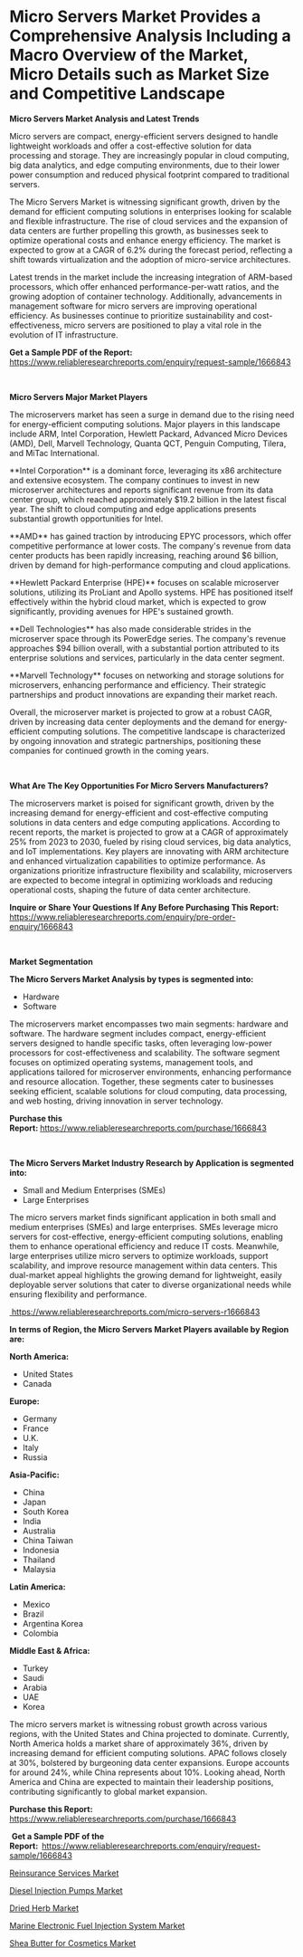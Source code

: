 <p><h1>Micro Servers Market Provides a Comprehensive Analysis Including a Macro Overview of the Market, Micro Details such as Market Size and Competitive Landscape</h1></p><p><strong>Micro Servers Market Analysis and Latest Trends</strong></p>
<p><p>Micro servers are compact, energy-efficient servers designed to handle lightweight workloads and offer a cost-effective solution for data processing and storage. They are increasingly popular in cloud computing, big data analytics, and edge computing environments, due to their lower power consumption and reduced physical footprint compared to traditional servers. </p><p>The Micro Servers Market is witnessing significant growth, driven by the demand for efficient computing solutions in enterprises looking for scalable and flexible infrastructure. The rise of cloud services and the expansion of data centers are further propelling this growth, as businesses seek to optimize operational costs and enhance energy efficiency. The market is expected to grow at a CAGR of 6.2% during the forecast period, reflecting a shift towards virtualization and the adoption of micro-service architectures.</p><p>Latest trends in the market include the increasing integration of ARM-based processors, which offer enhanced performance-per-watt ratios, and the growing adoption of container technology. Additionally, advancements in management software for micro servers are improving operational efficiency. As businesses continue to prioritize sustainability and cost-effectiveness, micro servers are positioned to play a vital role in the evolution of IT infrastructure.</p></p>
<p><strong>Get a Sample PDF of the Report:&nbsp;</strong> <a href="https://www.reliableresearchreports.com/enquiry/request-sample/1666843?utm_campaign=121&utm_medium=2&utm_source=Github&utm_content=ia&utm_term=06032025&utm_id=micro-servers">https://www.reliableresearchreports.com/enquiry/request-sample/1666843</a></p>
<p>&nbsp;</p>
<p><strong>Micro Servers Major Market Players</strong></p>
<p><p>The microservers market has seen a surge in demand due to the rising need for energy-efficient computing solutions. Major players in this landscape include ARM, Intel Corporation, Hewlett Packard, Advanced Micro Devices (AMD), Dell, Marvell Technology, Quanta QCT, Penguin Computing, Tilera, and MiTac International.</p><p>**Intel Corporation** is a dominant force, leveraging its x86 architecture and extensive ecosystem. The company continues to invest in new microserver architectures and reports significant revenue from its data center group, which reached approximately $19.2 billion in the latest fiscal year. The shift to cloud computing and edge applications presents substantial growth opportunities for Intel.</p><p>**AMD** has gained traction by introducing EPYC processors, which offer competitive performance at lower costs. The company's revenue from data center products has been rapidly increasing, reaching around $6 billion, driven by demand for high-performance computing and cloud applications.</p><p>**Hewlett Packard Enterprise (HPE)** focuses on scalable microserver solutions, utilizing its ProLiant and Apollo systems. HPE has positioned itself effectively within the hybrid cloud market, which is expected to grow significantly, providing avenues for HPE's sustained growth.</p><p>**Dell Technologies** has also made considerable strides in the microserver space through its PowerEdge series. The company's revenue approaches $94 billion overall, with a substantial portion attributed to its enterprise solutions and services, particularly in the data center segment.</p><p>**Marvell Technology** focuses on networking and storage solutions for microservers, enhancing performance and efficiency. Their strategic partnerships and product innovations are expanding their market reach.</p><p>Overall, the microserver market is projected to grow at a robust CAGR, driven by increasing data center deployments and the demand for energy-efficient computing solutions. The competitive landscape is characterized by ongoing innovation and strategic partnerships, positioning these companies for continued growth in the coming years.</p></p>
<p>&nbsp;</p>
<p><strong>What Are The Key Opportunities For Micro Servers Manufacturers?</strong></p>
<p><p>The microservers market is poised for significant growth, driven by the increasing demand for energy-efficient and cost-effective computing solutions in data centers and edge computing applications. According to recent reports, the market is projected to grow at a CAGR of approximately 25% from 2023 to 2030, fueled by rising cloud services, big data analytics, and IoT implementations. Key players are innovating with ARM architecture and enhanced virtualization capabilities to optimize performance. As organizations prioritize infrastructure flexibility and scalability, microservers are expected to become integral in optimizing workloads and reducing operational costs, shaping the future of data center architecture.</p></p>
<p><strong>Inquire or Share Your Questions If Any Before Purchasing This Report:</strong> <a href="https://www.reliableresearchreports.com/enquiry/pre-order-enquiry/1666843?utm_campaign=121&utm_medium=2&utm_source=Github&utm_content=ia&utm_term=06032025&utm_id=micro-servers">https://www.reliableresearchreports.com/enquiry/pre-order-enquiry/1666843</a></p>
<p>&nbsp;</p>
<p><strong>Market Segmentation</strong></p>
<p><strong>The Micro Servers Market Analysis by types is segmented into:</strong></p>
<p><ul><li>Hardware</li><li>Software</li></ul></p>
<p><p>The microservers market encompasses two main segments: hardware and software. The hardware segment includes compact, energy-efficient servers designed to handle specific tasks, often leveraging low-power processors for cost-effectiveness and scalability. The software segment focuses on optimized operating systems, management tools, and applications tailored for microserver environments, enhancing performance and resource allocation. Together, these segments cater to businesses seeking efficient, scalable solutions for cloud computing, data processing, and web hosting, driving innovation in server technology.</p></p>
<p><strong>Purchase this Report:&nbsp;</strong><a href="https://www.reliableresearchreports.com/purchase/1666843?utm_campaign=121&utm_medium=2&utm_source=Github&utm_content=ia&utm_term=06032025&utm_id=micro-servers">https://www.reliableresearchreports.com/purchase/1666843</a></p>
<p>&nbsp;</p>
<p><strong>The Micro Servers Market Industry Research by Application is segmented into:</strong></p>
<p><ul><li>Small and Medium Enterprises (SMEs)</li><li>Large Enterprises</li></ul></p>
<p><p>The micro servers market finds significant application in both small and medium enterprises (SMEs) and large enterprises. SMEs leverage micro servers for cost-effective, energy-efficient computing solutions, enabling them to enhance operational efficiency and reduce IT costs. Meanwhile, large enterprises utilize micro servers to optimize workloads, support scalability, and improve resource management within data centers. This dual-market appeal highlights the growing demand for lightweight, easily deployable server solutions that cater to diverse organizational needs while ensuring flexibility and performance.</p></p>
<p><a href="https://www.reliableresearchreports.com/micro-servers-r1666843?utm_campaign=121&utm_medium=2&utm_source=Github&utm_content=ia&utm_term=06032025&utm_id=micro-servers">&nbsp;https://www.reliableresearchreports.com/micro-servers-r1666843</a></p>
<p><strong>In terms of Region, the Micro Servers Market Players available by Region are:</strong></p>
<p>
    <p> <strong> North America: </strong>
        <ul>
            <li>United States</li>
            <li>Canada</li>
        </ul>
        </p> 
    <p> <strong> Europe: </strong>
        <ul>
            <li>Germany</li>
            <li>France</li>
            <li>U.K.</li>
            <li>Italy</li>
            <li>Russia</li>
        </ul>
        </p> 
    <p> <strong> Asia-Pacific: </strong>
        <ul>
            <li>China</li>
            <li>Japan</li>
            <li>South Korea</li>
            <li>India</li>
            <li>Australia</li>
            <li>China Taiwan</li>
            <li>Indonesia</li>
            <li>Thailand</li>
            <li>Malaysia</li>
        </ul>
        </p> 
    <p> <strong> Latin America: </strong>
        <ul>
            <li>Mexico</li>
            <li>Brazil</li>
            <li>Argentina Korea</li>
            <li>Colombia</li>
        </ul>
        </p> 
    <p> <strong> Middle East & Africa: </strong>
        <ul>
            <li>Turkey</li>
            <li>Saudi</li>
            <li>Arabia</li>
            <li>UAE</li>
            <li>Korea</li>
        </ul>
    </p>
    </p>
<p><p>The micro servers market is witnessing robust growth across various regions, with the United States and China projected to dominate. Currently, North America holds a market share of approximately 36%, driven by increasing demand for efficient computing solutions. APAC follows closely at 30%, bolstered by burgeoning data center expansions. Europe accounts for around 24%, while China represents about 10%. Looking ahead, North America and China are expected to maintain their leadership positions, contributing significantly to global market expansion.</p></p>
<p><strong>Purchase this Report: </strong><a href="https://www.reliableresearchreports.com/purchase/1666843?utm_campaign=121&utm_medium=2&utm_source=Github&utm_content=ia&utm_term=06032025&utm_id=micro-servers">https://www.reliableresearchreports.com/purchase/1666843</a></p>
<p>&nbsp;<strong>Get a Sample PDF of the Report:&nbsp;&nbsp;</strong><a href="https://www.reliableresearchreports.com/enquiry/request-sample/1666843?utm_campaign=121&utm_medium=2&utm_source=Github&utm_content=ia&utm_term=06032025&utm_id=micro-servers">https://www.reliableresearchreports.com/enquiry/request-sample/1666843</a></p>
<p><strong></strong></p>
<p><p><a href="https://github.com/stickkinkel/Market-Research-Report-List-1/blob/main/reinsurance-services-market.md?utm_campaign=121&utm_medium=2&utm_source=Github&utm_content=ia&utm_term=06032025&utm_id=micro-servers">Reinsurance Services Market</a></p><p><a href="https://github.com/mudgeadamsvx/Market-Research-Report-List-1/blob/main/diesel-injection-pumps-market.md?utm_campaign=121&utm_medium=2&utm_source=Github&utm_content=ia&utm_term=06032025&utm_id=micro-servers">Diesel Injection Pumps Market</a></p><p><a href="https://github.com/kukolkasimo5/Market-Research-Report-List-1/blob/main/dried-herb-market.md?utm_campaign=121&utm_medium=2&utm_source=Github&utm_content=ia&utm_term=06032025&utm_id=micro-servers">Dried Herb Market</a></p><p><a href="https://github.com/shafriusizi/Market-Research-Report-List-1/blob/main/marine-electronic-fuel-injection-system-market.md?utm_campaign=121&utm_medium=2&utm_source=Github&utm_content=ia&utm_term=06032025&utm_id=micro-servers">Marine Electronic Fuel Injection System Market</a></p><p><a href="https://github.com/lefiobakali/Market-Research-Report-List-1/blob/main/shea-butter-for-cosmetics-market.md?utm_campaign=121&utm_medium=2&utm_source=Github&utm_content=ia&utm_term=06032025&utm_id=micro-servers">Shea Butter for Cosmetics Market</a></p></p>